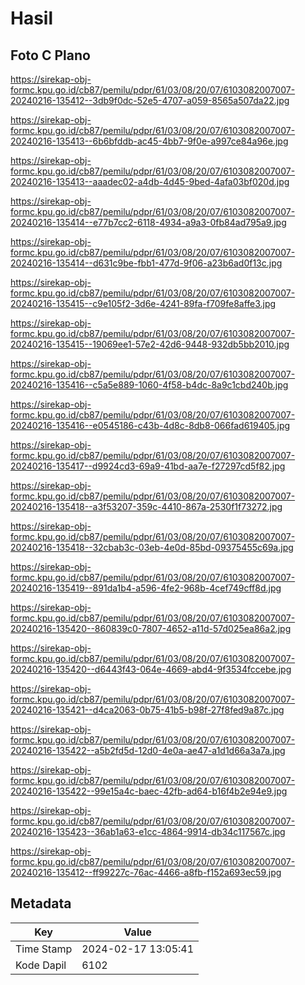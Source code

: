 # Hasil

## Foto C Plano

https://sirekap-obj-formc.kpu.go.id/cb87/pemilu/pdpr/61/03/08/20/07/6103082007007-20240216-135412--3db9f0dc-52e5-4707-a059-8565a507da22.jpg

https://sirekap-obj-formc.kpu.go.id/cb87/pemilu/pdpr/61/03/08/20/07/6103082007007-20240216-135413--6b6bfddb-ac45-4bb7-9f0e-a997ce84a96e.jpg

https://sirekap-obj-formc.kpu.go.id/cb87/pemilu/pdpr/61/03/08/20/07/6103082007007-20240216-135413--aaadec02-a4db-4d45-9bed-4afa03bf020d.jpg

https://sirekap-obj-formc.kpu.go.id/cb87/pemilu/pdpr/61/03/08/20/07/6103082007007-20240216-135414--e77b7cc2-6118-4934-a9a3-0fb84ad795a9.jpg

https://sirekap-obj-formc.kpu.go.id/cb87/pemilu/pdpr/61/03/08/20/07/6103082007007-20240216-135414--d631c9be-fbb1-477d-9f06-a23b6ad0f13c.jpg

https://sirekap-obj-formc.kpu.go.id/cb87/pemilu/pdpr/61/03/08/20/07/6103082007007-20240216-135415--c9e105f2-3d6e-4241-89fa-f709fe8affe3.jpg

https://sirekap-obj-formc.kpu.go.id/cb87/pemilu/pdpr/61/03/08/20/07/6103082007007-20240216-135415--19069ee1-57e2-42d6-9448-932db5bb2010.jpg

https://sirekap-obj-formc.kpu.go.id/cb87/pemilu/pdpr/61/03/08/20/07/6103082007007-20240216-135416--c5a5e889-1060-4f58-b4dc-8a9c1cbd240b.jpg

https://sirekap-obj-formc.kpu.go.id/cb87/pemilu/pdpr/61/03/08/20/07/6103082007007-20240216-135416--e0545186-c43b-4d8c-8db8-066fad619405.jpg

https://sirekap-obj-formc.kpu.go.id/cb87/pemilu/pdpr/61/03/08/20/07/6103082007007-20240216-135417--d9924cd3-69a9-41bd-aa7e-f27297cd5f82.jpg

https://sirekap-obj-formc.kpu.go.id/cb87/pemilu/pdpr/61/03/08/20/07/6103082007007-20240216-135418--a3f53207-359c-4410-867a-2530f1f73272.jpg

https://sirekap-obj-formc.kpu.go.id/cb87/pemilu/pdpr/61/03/08/20/07/6103082007007-20240216-135418--32cbab3c-03eb-4e0d-85bd-09375455c69a.jpg

https://sirekap-obj-formc.kpu.go.id/cb87/pemilu/pdpr/61/03/08/20/07/6103082007007-20240216-135419--891da1b4-a596-4fe2-968b-4cef749cff8d.jpg

https://sirekap-obj-formc.kpu.go.id/cb87/pemilu/pdpr/61/03/08/20/07/6103082007007-20240216-135420--860839c0-7807-4652-a11d-57d025ea86a2.jpg

https://sirekap-obj-formc.kpu.go.id/cb87/pemilu/pdpr/61/03/08/20/07/6103082007007-20240216-135420--d6443f43-064e-4669-abd4-9f3534fccebe.jpg

https://sirekap-obj-formc.kpu.go.id/cb87/pemilu/pdpr/61/03/08/20/07/6103082007007-20240216-135421--d4ca2063-0b75-41b5-b98f-27f8fed9a87c.jpg

https://sirekap-obj-formc.kpu.go.id/cb87/pemilu/pdpr/61/03/08/20/07/6103082007007-20240216-135422--a5b2fd5d-12d0-4e0a-ae47-a1d1d66a3a7a.jpg

https://sirekap-obj-formc.kpu.go.id/cb87/pemilu/pdpr/61/03/08/20/07/6103082007007-20240216-135422--99e15a4c-baec-42fb-ad64-b16f4b2e94e9.jpg

https://sirekap-obj-formc.kpu.go.id/cb87/pemilu/pdpr/61/03/08/20/07/6103082007007-20240216-135423--36ab1a63-e1cc-4864-9914-db34c117567c.jpg

https://sirekap-obj-formc.kpu.go.id/cb87/pemilu/pdpr/61/03/08/20/07/6103082007007-20240216-135412--ff99227c-76ac-4466-a8fb-f152a693ec59.jpg


## Metadata

| Key        | Value               |
| ---------- | ------------------- |
| Time Stamp | 2024-02-17 13:05:41 |
| Kode Dapil | 6102                |



